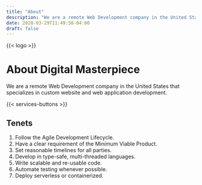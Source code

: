 ```yaml
---
title: "About"
description: "We are a remote Web Development company in the United States that specializes in custom website and web application development."
date: 2020-03-29T11:49:58-04:00
draft: false
---
```


{{< logo >}}

# About Digital Masterpiece

We are a remote Web Development company in the United States that specializes in custom website and web application development.

{{< services-buttons >}}

## Tenets

1. Follow the Agile Development Lifecycle.
2. Have a clear requirement of the Minimum Viable Product.
3. Set reasonable timelines for all parties.
4. Develop in type-safe, multi-threaded languages.
5. Write scalable and re-usable code.
6. Automate testing whenever possible.
7. Deploy serverless or containerized.